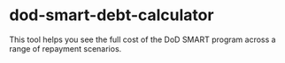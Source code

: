 # dod-smart-debt-calculator
This tool helps you see the full cost of the DoD SMART program across a range of repayment scenarios.
